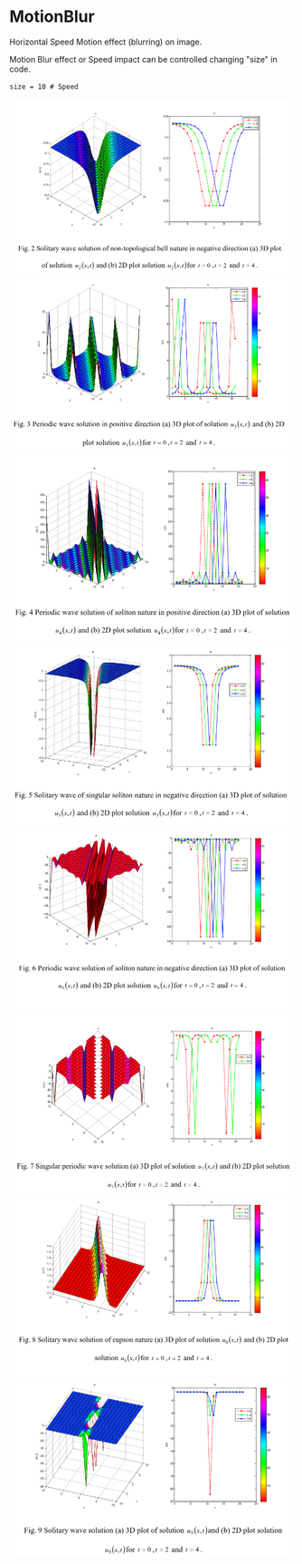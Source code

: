 # MotionBlur
Horizontal Speed Motion effect (blurring) on image.

Motion Blur effect or Speed impact can be controlled changing "size" in code.

```
size = 10 # Speed
```


![alt text](https://github.com/ShihabYasin/PLASMA-PHYSICS/blob/master/1.PNG)
![alt text](https://github.com/ShihabYasin/PLASMA-PHYSICS/blob/master/2.PNG)
![alt text](https://github.com/ShihabYasin/PLASMA-PHYSICS/blob/master/3.PNG)
![alt text](https://github.com/ShihabYasin/PLASMA-PHYSICS/blob/master/4.PNG)
![alt text](https://github.com/ShihabYasin/PLASMA-PHYSICS/blob/master/5.PNG)
![alt text](https://github.com/ShihabYasin/PLASMA-PHYSICS/blob/master/6.PNG)
![alt text](https://github.com/ShihabYasin/PLASMA-PHYSICS/blob/master/7.PNG)
![alt text](https://github.com/ShihabYasin/PLASMA-PHYSICS/blob/master/8.PNG)
